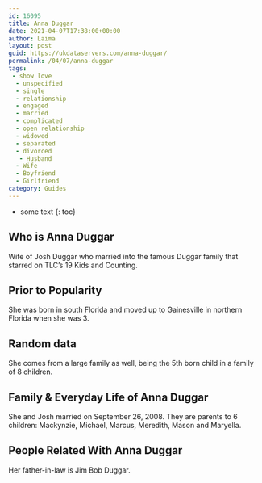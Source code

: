 ```yaml
---
id: 16095
title: Anna Duggar
date: 2021-04-07T17:38:00+00:00
author: Laima
layout: post
guid: https://ukdataservers.com/anna-duggar/
permalink: /04/07/anna-duggar
tags:
 - show love
  - unspecified
  - single
  - relationship
  - engaged
  - married
  - complicated
  - open relationship
  - widowed
  - separated
  - divorced
   - Husband
  - Wife
  - Boyfriend
  - Girlfriend
category: Guides
---
```


* some text
{: toc}


## Who is Anna Duggar
                  
                  
                  
Wife of Josh Duggar who married into the famous Duggar family that starred on TLC&#8217;s 19 Kids and Counting.
                  
              
            
              
            
                
                
                
## Prior to Popularity
                  
                  
                  
She was born in south Florida and moved up to Gainesville in northern Florida when she was 3.
                  
              
            
              
            
                
                
                
## Random data
                  
                  
                  
She comes from a large family as well, being the 5th born child in a family of 8 children. 
                  
              
            
              
            
                
                
                
## Family & Everyday Life of Anna Duggar
                  
                  
                  
She and Josh married on September 26, 2008. They are parents to 6 children: Mackynzie, Michael, Marcus, Meredith, Mason and Maryella. 
                  
              
            
              
            
                
                
                
## People Related With Anna Duggar
                  
                  
                  
Her father-in-law is Jim Bob Duggar.
                  
              
            
              
            
                
              
            
              
              
            
            
              
            
          
          
          